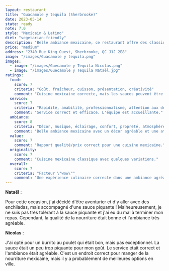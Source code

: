 ```yaml
---
layout: restaurant
title: "Guacamole y tequila (Sherbrooke)"
date: 2023-05-14
state: ready
note: 7.0
style: "Mexicain & Latino"
diet: "vegetarian-friendly"
description: "Belle ambiance mexicaine, ce restaurant offre des classiques mexicains ainsi qu'une grande variété de cocktails."
price: "medium"
address: "2340 Rue King Ouest, Sherbrooke, QC J1J 2E8"
image: "/images/Guacamole y tequila.png"
images:
  - image: "/images/Guecamole y Tequila Nicolas.png"
  - image: "/images/Guecamole y Tequila Nataël.jpg"
ratings:
  food:
    score: 7
    criteria: "Goût, fraîcheur, cuisson, présentation, créativité"
    comment: "Cuisine mexicaine correcte, mais les sauces peuvent être trop piquantes pour certains palais. Les plats sont bien présentés."
  service:
    score: 7
    criteria: "Rapidité, amabilité, professionnalisme, attention aux détails"
    comment: "Service correct et efficace. L'équipe est accueillante."
  ambiance:
    score: 8
    criteria: "Décor, musique, éclairage, confort, propreté, atmosphère générale"
    comment: "Belle ambiance mexicaine avec un décor agréable et une atmosphère conviviale."
  value:
    score: 7
    comment: "Rapport qualité/prix correct pour une cuisine mexicaine."
  originality:
    score: 7
    comment: "Cuisine mexicaine classique avec quelques variations."
  overall:
    score: 7
    criteria: "Facteur \"wow\""
    comment: "Une expérience culinaire correcte dans une ambiance agréable."
---
```


**Nataël** :

Pour cette occasion, j'ai décidé d'être aventurier et d'y aller avec des enchiladas, mais accompagné d'une sauce piquante ! Malheureusement, je ne suis pas très tolérant à la sauce piquante et j'ai eu du mal à terminer mon repas. Cependant, la qualité de la nourriture était bonne et l'ambiance très agréable.

**Nicolas** :

J'ai opté pour un burrito au poulet qui était bon, mais pas exceptionnel. La sauce était un peu trop piquante pour mon goût. Le service était correct et l'ambiance était agréable. C'est un endroit correct pour manger de la nourriture mexicaine, mais il y a probablement de meilleures options en ville. 
